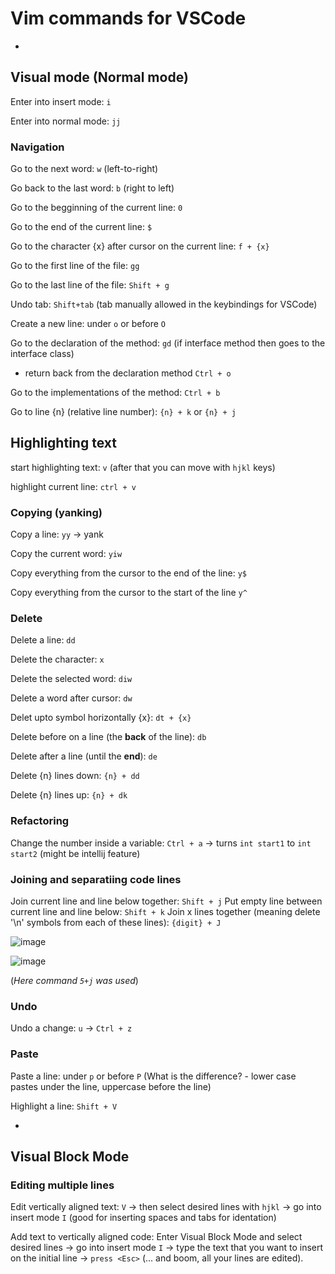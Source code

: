 # Vim commands for VSCode

-

## Visual mode (Normal mode)
Enter into insert mode: `i`

Enter into normal mode: `jj`

### Navigation
Go to the next word: `w` (left-to-right)

Go back to the last word: `b` (right to left)

Go to the begginning of the current line: `0`

Go to the end of the current line: `$`

Go to the character {x} after cursor on the current line: `f + {x}`

Go to the first line of the file: `gg`

Go to the last line of the file: `Shift + g`

Undo tab: `Shift+tab` (tab manually allowed in the keybindings for VSCode)

Create a new line: under `o` or before `O`

Go to the declaration of the method: `gd` (if interface method then goes to the interface class)
 - return back from the declaration method `Ctrl + o`

Go to the implementations of the method: `Ctrl + b`

Go to line {n} (relative line number): `{n} + k` or `{n} + j`

## Highlighting text

start highlighting text: `v` (after that you can move with `hjkl` keys)

highlight current line: `ctrl + v`
 
### Copying (yanking)
Copy a line: `yy` -> yank

Copy the current word: `yiw`

Copy everything from the cursor to the end of the line: `y$`

Copy everything from the cursor to the start of the line `y^`




### Delete 
Delete a line: `dd`

Delete the character: `x`

Delete the selected word: `diw`

Delete a word after cursor: `dw`

Delet upto symbol horizontally {x}: `dt + {x}`

Delete before on a line (the **back** of the line): `db`

Delete after a line (until the **end**): `de`

Delete {n} lines down: `{n} + dd`

Delete {n} lines up: `{n} + dk`

### Refactoring
Change the number inside a variable: `Ctrl + a` -> turns `int start1` to `int start2` (might be intellij feature)
 
### Joining and separatiing code lines
Join current line and line below together: `Shift + j`
Put empty line between current line and line below: `Shift + k`
Join x lines together (meaning delete '\n' symbols from each of these lines): `{digit} + J`

![image](https://user-images.githubusercontent.com/90053205/196723942-0c99e27e-290f-4692-96c4-778b510dbe36.png)

![image](https://user-images.githubusercontent.com/90053205/196724539-0368b64a-d929-4ae1-841b-fbf97bb2bd0f.png)

(*Here command `5+j` was used*)




### Undo

Undo a change: `u` -> `Ctrl + z`  

### Paste

Paste a line: under `p` or before `P` (What is the difference? - lower case pastes under the line, uppercase before the line)

Highlight a line: `Shift + V`

-

## Visual Block Mode

### Editing multiple lines

Edit vertically aligned text: `V` -> then select desired lines with `hjkl` -> go into insert mode `I` (good for inserting spaces and tabs for identation)

Add text to vertically aligned code: Enter Visual Block Mode and select desired lines -> go into insert mode `I` -> type the text that you want to insert on the initial line -> `press <Esc>` (... and boom, all your lines are edited).
